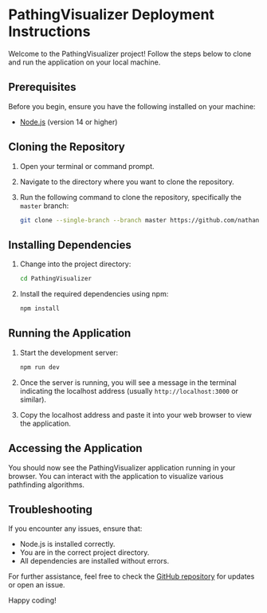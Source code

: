 # PathingVisualizer Deployment Instructions

Welcome to the PathingVisualizer project! Follow the steps below to clone and run the application on your local machine.

## Prerequisites

Before you begin, ensure you have the following installed on your machine:

- [Node.js](https://nodejs.org/) (version 14 or higher)

## Cloning the Repository

1. Open your terminal or command prompt.
2. Navigate to the directory where you want to clone the repository.
3. Run the following command to clone the repository, specifically the `master` branch:

   ```bash
   git clone --single-branch --branch master https://github.com/nathanialwm/PathingVisualizer.git
   ```

## Installing Dependencies

1. Change into the project directory:

   ```bash
   cd PathingVisualizer
   ```

2. Install the required dependencies using npm:

   ```bash
   npm install
   ```

## Running the Application

1. Start the development server:

   ```bash
   npm run dev
   ```

2. Once the server is running, you will see a message in the terminal indicating the localhost address (usually `http://localhost:3000` or similar).

3. Copy the localhost address and paste it into your web browser to view the application.

## Accessing the Application

You should now see the PathingVisualizer application running in your browser. You can interact with the application to visualize various pathfinding algorithms.

## Troubleshooting

If you encounter any issues, ensure that:

- Node.js is installed correctly.
- You are in the correct project directory.
- All dependencies are installed without errors.

For further assistance, feel free to check the [GitHub repository](https://github.com/nathanialwm/PathingVisualizer.git) for updates or open an issue.

Happy coding!